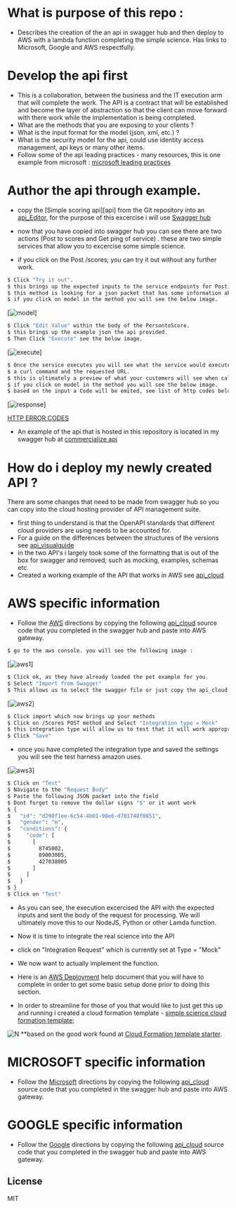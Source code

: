 # What is purpose of this repo :
* Describes the creation of the an api in swagger hub and then deploy to AWS with a lambda function completing the simple science. Has links to Microsoft, Google and AWS respectfully.  

# Develop the api first
* This is a collaboration, between the business and the IT execution arm that will complete the work.  The API is a contract that will be established and become the layer of abstraction so that the client can move forward with there work while the implementation is being completed.
* What are the methods that you are exposing to your clients ?
* What is the input format for the model (json, xml, etc.) ?
* What is the security model for the api, could use identity access management, api keys or many other items.
* Follow some of the api leading practices - many resources, this is one example from microsoft : [microsoft leading practices][ms2]

# Author the api through example.
* copy the [Simple scoring api][api] from the Git repository into an [api_Editor], for the purpose of this excercise i will use [Swagger hub][sh1] 

* now that you have copied into swagger hub you can see there are two actions (Post to scores and Get ping of service) . these are two simple services that allow you to excercise some simple science.  
* if you click on the Post /scores; you can try it out without any further work.  

```sh
$ Click "Try it out".
$ this brings up the expected inputs to the service endpoints for Posting a score.
$ this method is looking for a json packet that has some information about the person to be scored.
$ if you click on model in the method you will see the below image.
```
[![model](https://github.com/eddeuser2017/commercialize_api/blob/master/images/personToScore.png)]

```sh
$ Click "Edit Value" within the body of the PersontoScore.
$ this brings up the example json the api provided.
$ Then Click "Execute" see the below image.
```
[![execute](https://github.com/eddeuser2017/commercialize_api/blob/master/images/personJsonExecute.png)]

```sh
$ Once the service executes you will see what the service would execute as 
$ a curl command and the requested URL.  
$ this is ultimately a preview of what your customers will see when calling your service.
$ if you click on model in the method you will see the below image.
$ based on the input a Code will be emited, see list of http codes below

```
[![response](https://github.com/eddeuser2017/commercialize_api/blob/master/images/scorePerson_response.png)]

[HTTP ERROR CODES][http]


* An example of the api that is hosted in this repository is located in my swagger hub at [commercialize api][soa1]


# How do i deploy my newly created API ?
There are some changes that need to be made from swagger hub so you can copy into the cloud hosting provider of API management suite. 
* first thing to understand is that the OpenAPI standards that different cloud providers are using needs to be accounted for.
* For a guide on the differences between the structures of the versions see [api_visualguide][openapi]
* in the two API's i largely took some of the formatting that is out of the box for swagger and removed; such as mocking, examples, schemas etc.
* Created a working example of the API that works in AWS see [api_cloud]




# AWS specific information 
* Follow the [AWS][aws1] directions by copying the following [api_cloud] source code that you completed in the swagger hub and paste into AWS gateway.

```sh
$ go to the aws console. you will see the following image : 
```
[![aws1](https://github.com/eddeuser2017/commercialize_api/blob/master/images/aws-apicreation1.png)]

```sh
$ Click ok, as they have already loaded the pet example for you.
$ Select "Import from Swagger"
$ This allows us to select the swagger file or just copy the api_cloud file from the repository into this box.
```
[![aws2](https://github.com/eddeuser2017/commercialize_api/blob/master/images/aws-apicreation2.png)]

```sh
$ Click import which now brings up your methods
$ Click on /Scores POST method and Select "Integration type = Mock"
$ this integration type will allow us to test that it will work appropriately prior to introducing the lamda function.
$ Click "Save"
```
* once you have completed the integration type and saved the settings you will see the test harness amazon uses.

[![aws3](https://github.com/eddeuser2017/commercialize_api/blob/master/images/aws-apicreation3.png)]

```sh
$ Click on "Test"
$ Navigate to the "Request Body"
$ Paste the following JSON packet into the field
$ Dont forget to remove the dollar signs "$" or it wont work
$ {
$   "id": "d290f1ee-6c54-4b01-90e6-d701748f0851",
$   "gender": "m",
$   "conditions": {
$     "code": [
$       [
$         8745002,
$         89003005,
$         427038005
$       ]
$     ]
$   }
$ }
$ Click on "Test"
```
* As you can see, the execution excercised the API with the expected inputs and sent the body of the request for processing.   We will ultimately move this to our NodeJS, Python or other Lamda function.

* Now it is time to integrate the real science into the API
* click on "Integration Request" which is currently set at Type = "Mock"
* We now want to actually implement the function.
* Here is an [AWS Deployment][aws_deployment] help document that you will have to complete in order to get some basic setup done prior to doing this section.  
* In order to streamline for those of you that would like to just get this up and running i created a cloud formation template - [simple science cloud formation template][cloudformationmodified]; 

![N](https://github.com/eddeuser2017/commercialize_api/blob/master/aws-cloudformation-template.png)
**based on the good work found at [Cloud Formation template starter][cloudformation].  

# MICROSOFT specific information 
* Follow the [Microsoft][ms1] directions by copying the following [api_cloud] source code that you completed in the swagger hub and paste into AWS gateway.


# GOOGLE specific information 
* Follow the [Google][gg1] directions by copying the following [api_cloud] source code that you completed in the swagger hub and paste into AWS gateway.




License
----

MIT


   [sh1]: <https://swagger.io/tools/swaggerhub/>
   [ms1]: <https://azure.microsoft.com/en-us/services/api-management/>
   [ms2]: <https://docs.microsoft.com/en-us/azure/architecture/best-practices/api-design>
   [gg1]: <https://cloud.google.com/apigee-api-management/>
   [aws1]: <https://docs.aws.amazon.com/apigateway/latest/developerguide/integrating-api-with-aws-services-lambda.html>
   [soa1]:<https://app.swaggerhub.com/apis/edeuser/CommercializationAPI_SOA/1.0.0>
   [cloudformation]: <https://gist.github.com/magnetikonline/c314952045eee8e8375b82bc7ec68e88>
   [cloudformationmodified]: <https://github.com/eddeuser2017/commercialize_api/blob/master/dsstack.yaml>
   
   [simple scoring api]: <https://github.com/eddeuser2017/commercialize_api/blob/master/simplescoringapi>
   [api_cloud]: <https://github.com/eddeuser2017/commercialize_api/blob/master/api_cloud>
   [scorePerson]: <https://github.com/eddeuser2017/commercialize_api/blob/master/scorePerson>
   [http]: <https://en.wikipedia.org/wiki/List_of_HTTP_status_codes>
   [api_Editor]: <https://github.com/OAI/OpenAPI-Specification/blob/master/IMPLEMENTATIONS.md#implementations>
   [openapi]: <https://blog.readme.io/an-example-filled-guide-to-swagger-3-2/>
   
   [aws_deployment]: <https://docs.aws.amazon.com/apigateway/latest/developerguide/set-up-deployments.html>
   
